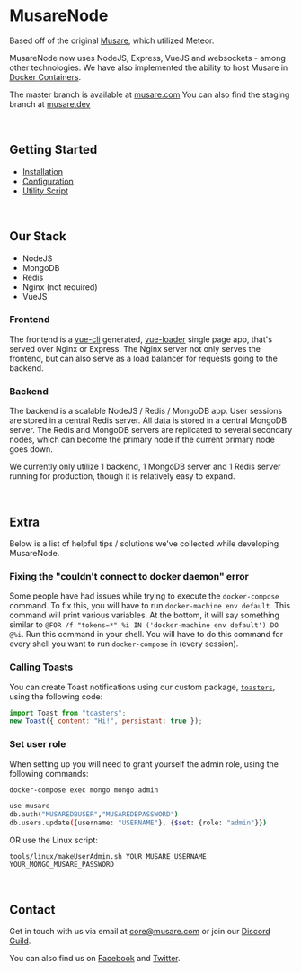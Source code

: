 # MusareNode

Based off of the original [Musare](https://github.com/Musare/MusareMeteor), which utilized Meteor.

MusareNode now uses NodeJS, Express, VueJS and websockets - among other technologies. We have also implemented the ability to host Musare in [Docker Containers](https://www.docker.com/).

The master branch is available at [musare.com](https://musare.com)
You can also find the staging branch at [musare.dev](https://musare.dev)

<br />

## Getting Started
- [Installation](./.wiki/Installation.md)
- [Configuration](./.wiki/Configuration.md)
- [Utility Script](./.wiki/Utility_Script.md)

<br />

## Our Stack

- NodeJS
- MongoDB
- Redis
- Nginx (not required)
- VueJS

### **Frontend**

The frontend is a [vue-cli](https://github.com/vuejs/vue-cli) generated, [vue-loader](https://github.com/vuejs/vue-loader) single page app, that's served over Nginx or Express. The Nginx server not only serves the frontend, but can also serve as a load balancer for requests going to the backend.

### **Backend**

The backend is a scalable NodeJS / Redis / MongoDB app. User sessions are stored in a central Redis server. All data is stored in a central MongoDB server. The Redis and MongoDB servers are replicated to several secondary nodes, which can become the primary node if the current primary node goes down.

We currently only utilize 1 backend, 1 MongoDB server and 1 Redis server running for production, though it is relatively easy to expand.

<br />

## Extra

Below is a list of helpful tips / solutions we've collected while developing MusareNode.

### Fixing the "couldn't connect to docker daemon" error

Some people have had issues while trying to execute the `docker-compose` command.
To fix this, you will have to run `docker-machine env default`.
This command will print various variables.
At the bottom, it will say something similar to `@FOR /f "tokens=*" %i IN ('docker-machine env default') DO @%i`.
Run this command in your shell. You will have to do this command for every shell you want to run `docker-compose` in (every session).

### Calling Toasts

You can create Toast notifications using our custom package, [`toasters`](https://github.com/jonathan-grah/vue-roaster), using the following code:

```js
import Toast from "toasters";
new Toast({ content: "Hi!", persistant: true });
```

### Set user role

When setting up you will need to grant yourself the admin role, using the following commands:

```bash
docker-compose exec mongo mongo admin

use musare
db.auth("MUSAREDBUSER","MUSAREDBPASSWORD")
db.users.update({username: "USERNAME"}, {$set: {role: "admin"}})
```

OR use the Linux script:

```
tools/linux/makeUserAdmin.sh YOUR_MUSARE_USERNAME YOUR_MONGO_MUSARE_PASSWORD
```

<br />

## Contact

Get in touch with us via email at [core@musare.com](mailto:core@musare.com) or join our [Discord Guild](https://discord.gg/Y5NxYGP).

You can also find us on [Facebook](https://www.facebook.com/MusareMusic) and [Twitter](https://twitter.com/MusareApp).